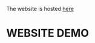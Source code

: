 The website is hosted <a href= "https://brigetjunior.github.io/Simple-Web-Coding-Blog/">here</a>

# WEBSITE DEMO
